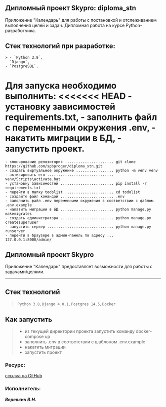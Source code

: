 ## Дипломный проект Skypro: diploma_stn
Приложение "Календарь" для работы с постановкой и отслеживанием выполнения целей и задач. 
Дипломная работа на курсе Python-разработчика. 

## Cтек технологий при разработке:
    > - `Python 3.9`,
    - `Django`,
    - `PostgreSQL`.

Для запуска необходимо выполнить:
<<<<<<< HEAD
    - установку зависимостей requirements.txt,
    - заполнить файл с переменными окружения .env,
    - накатить миграции в БД,
    - запустить проект.
=======
    - клонирование репозитория ...................... git clone  https://github.com/spbproger/diploma_stn.git
    - создать виртуальное окружение ................. python -m venv venv
    - активировыть его .............................. venv/Scripts\activate.bat
    - установку зависимостей ........................ pip install -r requirements.txt
    - перейти в папку todolist ...................... cd todolist
    - cоздайте файл командой ........................ .env
    - заполнить файл .env переменными окружения в соответствии с файлом  .env.example
    - накатить миграции в БД ........................ python manage.py makemigrates
    - создать администратора ........................ python manage.py createsuperuser
    - запустить сервер .............................. python manage.py runserver
    - перейти в браузере в админ-панель по адресу ... 127.0.0.1:8000/admin/
>>>>>>> 


## Дипломный проект Skypro
Приложение "Календарь" предоставляет возможности для работы с задачами/целями. 
***
## Cтек технологий
> `Python 3.8`, `Django 4.0.1`, `Postgres 14.5`, `Docker`

## Как запустить
> * из текущей директории проекта запустить команду docker-compose up 
> * заполнить .env в соответствии с шаблоном .env.example
> * накатить миграции 
> * запустить проект

### Ресурс:
[ссылка на GitHub](https://github.com/Vikver74/course_work7.git)

### Исполнитель:

_**Веревкин В.Н.**_
